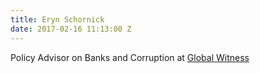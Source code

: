 ```yaml
---
title: Eryn Schornick
date: 2017-02-16 11:13:00 Z
---
```


Policy Advisor on Banks and Corruption at [Global Witness](globalwitness.org)